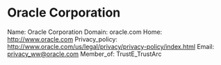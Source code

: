 
# Oracle Corporation

Name: Oracle Corporation
Domain: oracle.com
Home: http://www.oracle.com
Privacy_policy: http://www.oracle.com/us/legal/privacy/privacy-policy/index.html
Email: privacy_ww@oracle.com
Member_of: TrustE_TrustArc
